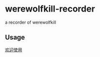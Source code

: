 # werewolfkill-recorder

a recorder of werewolfkill

## Usage

[欢迎使用](https://hamger.github.io/werewolfkill-recorder/#/)
